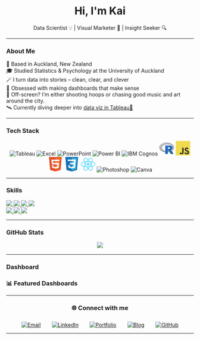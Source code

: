 <h1 align="center">Hi, I'm Kai </h1>
<p align="center">
  Data Scientist 💡 | Visual Marketer 🎨 | Insight Seeker 🔍
</p>

---

### About Me
📍 Based in Auckland, New Zealand  
🎓 Studied Statistics & Psychology at the University of Auckland  
🪄 I turn data into stories – clean, clear, and clever  
🖤 Obsessed with making dashboards that make sense  
🎸 Off-screen? I’m either shooting hoops or chasing good music and art around the city.  
🛰️ Currently diving deeper into <a href="https://public.tableau.com/app/profile/kai.park4525/vizzes">data viz in Tableau🔗</a>


---

### Tech Stack
<p align="center">
  <img src="https://img.icons8.com/color/48/tableau-software.png" title="Tableau" alt="Tableau" width="40" height="40"/>
  <img src="https://img.icons8.com/color/48/microsoft-excel-2019--v1.png" title="Excel" alt="Excel" width="40" height="40"/>
  <img src="https://img.icons8.com/color/48/microsoft-powerpoint-2019--v1.png" title="PowerPoint" alt="PowerPoint" width="40" height="40"/>
  <img src="https://img.icons8.com/color/48/power-bi.png" title="Power BI" alt="Power BI" width="40" height="40"/>
  <img src="https://cdn.worldvectorlogo.com/logos/ibm.svg" title="IBM Cognos" alt="IBM Cognos" width="40" height="40"/>
  <img src="https://raw.githubusercontent.com/devicons/devicon/master/icons/r/r-original.svg" title="R" alt="R" width="40" height="40"/>
  <img src="https://raw.githubusercontent.com/devicons/devicon/master/icons/javascript/javascript-original.svg" title="JavaScript" alt="JavaScript" width="40" height="40"/>
  <img src="https://raw.githubusercontent.com/devicons/devicon/master/icons/html5/html5-original.svg" title="HTML5" alt="HTML5" width="40" height="40"/>
  <img src="https://raw.githubusercontent.com/devicons/devicon/master/icons/css3/css3-original.svg" title="CSS3" alt="CSS3" width="40" height="40"/>
  <img src="https://raw.githubusercontent.com/devicons/devicon/master/icons/react/react-original.svg" title="React" alt="React" width="40" height="40"/>
  <img src="https://img.icons8.com/color/48/adobe-photoshop--v1.png" title="Adobe Photoshop" alt="Photoshop" width="40" height="40"/>
  <img src="https://img.icons8.com/fluency/48/canva.png" title="Canva" alt="Canva" width="40" height="40"/>
</p>



---
<h3>Skills</h3>

<a href="#" title="I connect through clarity and curiosity.">
  <img src="https://img.shields.io/badge/-🗯️%20Communication-12B8FF?style=for-the-badge&logoColor=white">
</a>
<a href="#" title="I thrive when we win together.">
  <img src="https://img.shields.io/badge/-👏🏼%20Teamwork-FD4499?style=for-the-badge&logoColor=white">
</a>
<a href="#" title="Ideas are my favorite data points.">
  <img src="https://img.shields.io/badge/-🎨%20Creativity-D34DEE?style=for-the-badge&logoColor=white">
</a>
<a href="#" title="I zoom out before I zoom in.">
  <img src="https://img.shields.io/badge/-💡%20Critical%20Thinking-3227A7?style=for-the-badge&logoColor=white">

  <br>

<a href="#" title="I stay calm and think sharp.">
  <img src="https://img.shields.io/badge/-🧩%20Problem%20Solving-BC0EEF?style=for-the-badge&logoColor=white">
</a>  
<a href="#" title="Focus + Flow = My tempo.">
  <img src="https://img.shields.io/badge/-⏱️%20Time%20Management-5E57FF?style=for-the-badge&logoColor=white">
</a>
<a href="#" title="Change is where I grow.">
  <img src="https://img.shields.io/badge/-🍀%20Adaptability-EE018F?style=for-the-badge&logoColor=white">
</a>








---

### GitHub Stats
<p align="center">
  <img src="https://github-readme-stats.vercel.app/api?username=your-github-username&show_icons=true&theme=radical" />
</p>

---

### Dashboard 

### 📊 Featured Dashboards






---

<!-- 🌐 Connect with me -->
<div align="center">
  <h3>🌐 Connect with me</h3>
  <div style="display: flex; justify-content: center; gap: 30px; padding-top: 10px;">
    <a href="mailto:your@email.com" target="_blank" title="Email">
      <img src="https://img.icons8.com/neon/96/ffffff/new-post.png" alt="Email" height="40">
    </a>
    <a href="https://linkedin.com/in/your-profile" target="_blank" title="LinkedIn">
      <img src="https://img.icons8.com/neon/96/ffffff/linkedin.png" alt="LinkedIn" height="40">
    </a>
    <a href="https://yourportfolio.com" target="_blank" title="Portfolio">
      <img src="https://img.icons8.com/neon/96/ffffff/internet.png" alt="Portfolio" height="40">
    </a>
    <a href="https://yourblog.com" target="_blank" title="Blog">
      <img src="https://img.icons8.com/neon/96/ffffff/topic.png" alt="Blog" height="40">
    </a>
    <a href="https://github.com/yourgithub" target="_blank" title="GitHub">
      <img src="https://img.icons8.com/neon/96/ffffff/github.png" alt="GitHub" height="40">
    </a>
  </div>
</div>




---
